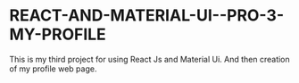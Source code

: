 # REACT-AND-MATERIAL-UI--PRO-3-MY-PROFILE
This is my third project for using React Js and Material Ui. And then creation of my profile web page.
